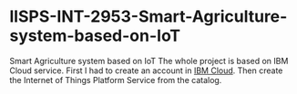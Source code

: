 # llSPS-INT-2953-Smart-Agriculture-system-based-on-IoT
Smart Agriculture system based on IoT
The whole project is based on IBM Cloud service. First I had to create an account in [IBM Cloud](https://cloud.ibm.com/login). Then create the Internet of Things Platform Service from the catalog.
